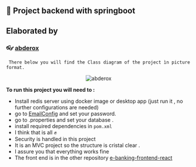 ## :pushpin: Project backend with springboot

## Elaborated by

### :eyeglasses: [abderox](https://github.com/abderox/)


```  There below you will find the Class diagram of the project ìn picture format. ```
<p align="center"> <img src="https://github.com/NaciriAli/Projet-PFA-Backend/blob/main/ProjetBackend.png" alt="abderox" /> </p>

__To run this project you will need to :__
  - Install redis server using docker image or desktop app (just run it , no further configurations are needed)
  - go to [EmailConfig](https://github.com/abderox/e-banking-backend-spring-boot/blob/master/src/main/java/com/adria/projetbackend/config/EmailConfig.java) and set your password. 
  - go to .properties and set your database .
  - install required  dependencies in ```pom.xml``` 
  - I think that is all ✊
  - Security is handled in this project 
  - It is an MVC project so the structure is cristal clear .
  - I assure you that everything works fine 
  - The front end is in the other repository [e-banking-frontend-react](https://github.com/abderox/e-banking-frontend-react)

